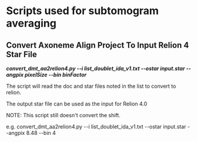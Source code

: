# Scripts used for subtomogram averaging

## Convert Axoneme Align Project To Input Relion 4 Star File

***convert_dmt_aa2relion4.py --i list_doublet_ida_v1.txt --ostar input.star --angpix pixelSize --bin binFactor***

The script will read the doc and star files noted in the list to convert to relion.

The output star file can be used as the input for Relion 4.0

NOTE: This script still doesn't convert the shift.

e.g. convert_dmt_aa2relion4.py --i list_doublet_ida_v1.txt --ostar input.star --angpix 8.48 --bin 4
